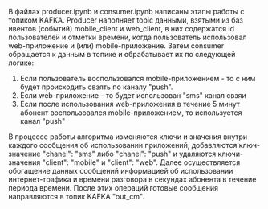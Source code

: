 В файлах producer.ipynb и consumer.ipynb написаны этапы работы с топиком KAFKA. Producer наполняет topic данными, взятыми из баз ивентов (событий) mobile_client и web_client, в них содержатся id пользователей и отметки времени, когда пользователь использовал web-приложение и (или) mobile-приложение. Затем consumer обращается к данным в топике и обрабатывает их по следующей логике: 
1. Если пользователь воспользовался mobile-приложением - то с ним будет происходить свзять по каналу "push".
2. Если web-приложение - то будет использован "sms" канал свзяи
3. Если после использования web-приложения в течение 5 минут абонент воспользовался mobile-приложением, то используется канал "push"

В процессе работы алгоритма изменяются ключи и значения внутри каждого сообщения об использовании приложений, добавляются ключ-значение "chanel": "sms" либо "chanel": "push" и удаляются ключи-значения "client": "mobile" и "client": "web". Далее осуществляется обогащение данных сообщений информацией об использовании интернет-трафика и времени разговора в секундах абонента в течение периода времени. После этих операций готовые сообщения направляются в топик KAFKA "out_cm". 
